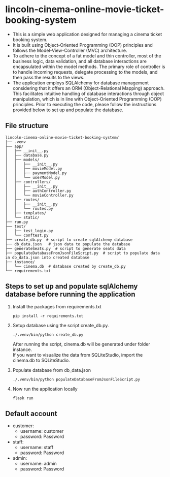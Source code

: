 # lincoln-cinema-online-movie-ticket-booking-system

- This is a simple web application designed for managing a cinema ticket booking system.   
- It is built using Object-Oriented Programming (OOP) principles and follows the Model-View-Controller (MVC) architecture.   
- To adhere to the concept of a fat model and thin controller, most of the business logic, data validation, and all database interactions are encapsulated within the model methods. The primary role of controller is to handle incoming requests, delegate processing to the models, and then pass the results to the views.
- The application employs SQLAlchemy for database management considering that it offers an ORM (Object-Relational Mapping) approach. This facilitates intuitive handling of database interactions through object manipulation, which is in line with Object-Oriented Programming (OOP) principles. Prior to executing the code, please follow the instructions provided below to set up and populate the database.


## File structure
```
lincoln-cinema-online-movie-ticket-booking-system/
├── .venv
├── app/
│   ├── __init__.py
│   ├── database.py
│   ├── models/
│   │   ├── __init__.py 
│   │   ├── movieModel.py
│   │   ├── paymentModel.py
│   │   └── userModel.py 
│   ├── controllers/
│   │   ├── __init__.py 
│   │   ├── authController.py
│   │   └── movieController.py 
│   ├── routes/
│   │   ├── __init__.py 
│   │   └── routes.py 
│   ├── templates/
│   └── static/
├── run.py
├── test/
│   ├── test_login.py
│   └── conftest.py
├── create_db.py  # script to create sqlAlchemy database
├── db_data.json   # json data to populate the database
├── generateSeats.py  # script to generate seats data
├── populateDatabaseFromJsonFileScript.py  # script to populate data in db_data.json into created database
├── instance/
│   └── cinema.db  # database created by create_db.py
└── requirements.txt
```

## Steps to set up and populate sqlAlchemy database before running the application
  1. Install the packages from requirements.txt
     ```
     pip install -r requirements.txt
     ```
    
  2. Setup database using the script create_db.py.
     
     ```
     ./.venv/bin/python create_db.py
     ```
     After running the script, cinema.db will be generated under folder instance.   
     If you want to visualize the data from SQLiteStudio, import the cinema.db to  SQLiteStudio.
     
  4. Populate database from db_data.json
     ```
     ./.venv/bin/python populateDatabaseFromJsonFileScript.py
     ```
  5. Now run the application locally
     ```
     flask run
     ```
## Default account
- customer:
  - username: customer
  - password: Password
- staff:
  - username: staff
  - password: Password
- admin:
  - username: admin
  - password: Password
    
       
  
